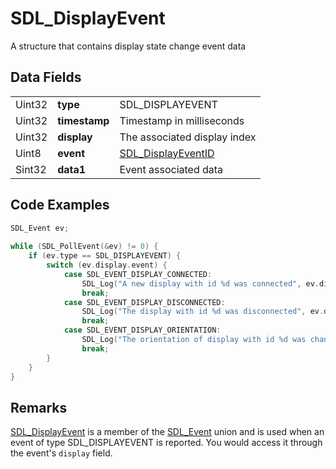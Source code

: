 # SDL_DisplayEvent 
A structure that contains display state change event data

## Data Fields 

|        |           |                             |
|--------|-----------|-----------------------------|
| Uint32 | **type**      | SDL_DISPLAYEVENT            |
| Uint32 | **timestamp** | Timestamp in milliseconds   |
| Uint32 | **display**   | The associated display index|
| Uint8  | **event**     | [SDL_DisplayEventID](https://wiki.libsdl.org/SDL_DisplayEventID) |
| Sint32 | **data1** | Event associated data|

## Code Examples
```c++
SDL_Event ev;
    
while (SDL_PollEvent(&ev) != 0) {
    if (ev.type == SDL_DISPLAYEVENT) {
        switch (ev.display.event) {
            case SDL_EVENT_DISPLAY_CONNECTED:
                SDL_Log("A new display with id %d was connected", ev.display.display);
                break;
            case SDL_EVENT_DISPLAY_DISCONNECTED:
                SDL_Log("The display with id %d was disconnected", ev.display.display);
                break;
            case SDL_EVENT_DISPLAY_ORIENTATION:
                SDL_Log("The orientation of display with id %d was changed", ev.display.display);
                break;
        }
    }
}
```

## Remarks
[SDL_DisplayEvent](https://wiki.libsdl.org/SDL_DisplayEvent) is a member of the [SDL_Event](https://wiki.libsdl.org/SDL_Event) union and is used when an event of type SDL_DISPLAYEVENT is reported.  You would access it through the event's <code>display</code> field.

